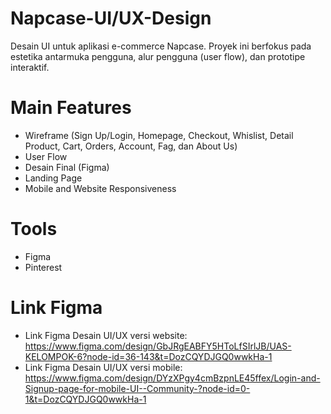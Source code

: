 # Napcase-UI/UX-Design
Desain UI untuk aplikasi e-commerce Napcase. Proyek ini berfokus pada estetika antarmuka pengguna, alur pengguna (user flow), dan prototipe interaktif.

# Main Features
- Wireframe (Sign Up/Login, Homepage, Checkout, Whislist, Detail Product, Cart, Orders, Account, Fag, dan About Us)
- User Flow
- Desain Final (Figma)
- Landing Page
- Mobile and Website Responsiveness

# Tools
- Figma
- Pinterest

# Link Figma 
  - Link Figma Desain UI/UX versi website: https://www.figma.com/design/GbJRgEABFY5HToLfSIrlJB/UAS-KELOMPOK-6?node-id=36-143&t=DozCQYDJGQ0wwkHa-1
  - Link Figma Desain UI/UX versi mobile: https://www.figma.com/design/DYzXPgy4cmBzpnLE45ffex/Login-and-Signup-page-for-mobile-UI--Community-?node-id=0-1&t=DozCQYDJGQ0wwkHa-1
  
